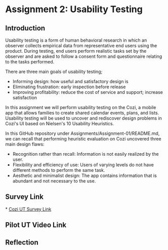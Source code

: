 # Assignment 2: Usability Testing

<h2>Introduction</h2>

Usability testing is a form of human behavioral research in which an observer collects empirical data from representative end users using the product.
During testing, end users perform realistic tasks set by the observer and are asked to follow a consent form and questionnaire relating to the tasks performed.

There are three main goals of usability testing;
  * Informing design: how useful and satisfactory design is
  * Eliminating frustration: early inspection before release
  * Improving profitability: reduce the cost of service and support; increase satisfaction

In this assignment we will perform usability testing on the Cozi, a mobile app that allows families to create shared calendar events, plans, and lists.
Usability testing will be used to uncover and rediscover design problems in Cozi's UI based on Nielsen's 10 Usability Heuristics.

In this GitHub repository under Assignments/Assignment-01/README.md, we can recall that performing heuristic evaluation on Cozi uncovered three main design flaws:
  * Recognition rather than recall: Information is not easily realized by the user.
  * Flexibility and efficiency of use: Users of varying levels do not have different methods to perform the same task.
  * Aesthetic and minimalist design: The app contains information that is abundant and not necessary to the use.
  
 <h2>Survey Link</h2>
  * <a href="https://forms.gle/M9NAgsRRmxsaoJwF6">Cozi UT Survey Link</a>
 
 <h2>Pilot UT Video Link</h2>
 
<h2>Reflection</h2>

